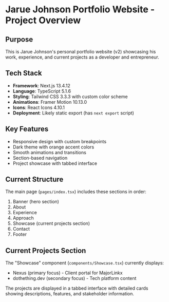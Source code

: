 # Jarue Johnson Portfolio Website - Project Overview

## Purpose
This is Jarue Johnson's personal portfolio website (v2) showcasing his work, experience, and current projects as a developer and entrepreneur.

## Tech Stack
- **Framework**: Next.js 13.4.12
- **Language**: TypeScript 5.1.6
- **Styling**: Tailwind CSS 3.3.3 with custom color scheme
- **Animations**: Framer Motion 10.13.0
- **Icons**: React Icons 4.10.1
- **Deployment**: Likely static export (has `next export` script)

## Key Features
- Responsive design with custom breakpoints
- Dark theme with orange accent colors
- Smooth animations and transitions
- Section-based navigation
- Project showcase with tabbed interface

## Current Structure
The main page (`pages/index.tsx`) includes these sections in order:
1. Banner (hero section)
2. About
3. Experience
4. Approach
5. Showcase (current projects section)
6. Contact
7. Footer

## Current Projects Section
The "Showcase" component (`components/Showcase.tsx`) currently displays:
- Nexus (primary focus) - Client portal for MajorLinkx
- dothething.dev (secondary focus) - Tech platform content

The projects are displayed in a tabbed interface with detailed cards showing descriptions, features, and stakeholder information.